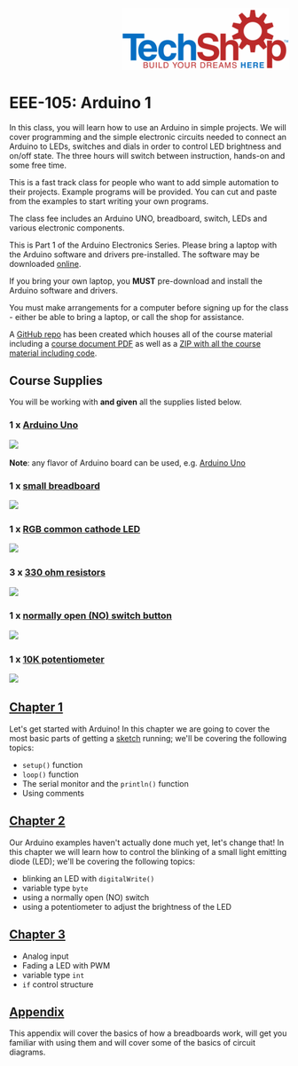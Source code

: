 <p align="right">
    <img src="https://raw.githubusercontent.com/techshop/EEE-105-Arduino-1/master/TS_logo.png" width=300>
</p>

# EEE-105: Arduino 1

In this class, you will learn how to use an Arduino in simple projects.  We will cover programming and the simple electronic circuits needed to connect an Arduino to LEDs, switches and dials in order to control LED brightness and on/off state.  The three hours will switch between instruction, hands-on and some free time.  

This is a fast track class for people who want to add simple automation to their projects. Example programs will be provided. You can cut and paste from the examples to start writing your own programs.

The class fee includes an Arduino UNO, breadboard, switch, LEDs and various electronic components.

This is Part 1 of the Arduino Electronics Series. Please bring a laptop with the Arduino software and drivers pre-installed. The software may be downloaded [online](https://www.arduino.cc/en/Main/Software).

If you bring your own laptop, you **MUST** pre-download and install the Arduino software and drivers.

You must make arrangements for a computer before signing up for the class - either be able to bring a laptop, or call the shop for assistance.

A [GitHub repo](https://github.com/techshop/EEE-105-Arduino-1) has been created which houses all of the course material including a [course document PDF](https://github.com/techshop/EEE-105-Arduino-1/blob/master/EEE-105.pdf) as well as a [ZIP with all the course material including code](https://github.com/techshop/EEE-105-Arduino-1/archive/v1.0.zip).


## Course Supplies

You will be working with **and given** all the supplies listed below.

### 1 x [Arduino Uno](http://www.arduino.org/products/boards/arduino-uno)
<img src="http://www.arduino.org/media/k2/galleries/90/A000073-Arduino-Uno-SMD-1front.jpg" width=150 />

**Note**: any flavor of Arduino board can be used, e.g. [Arduino Uno](https://en.wikipedia.org/wiki/List_of_Arduino_boards_and_compatible_systems)

### 1 x [small breadboard](https://www.sparkfun.com/products/12002)
<img src="https://cdn-shop.adafruit.com/970x728/64-01.jpg" width=150 />

### 1 x [RGB common cathode LED](https://www.sparkfun.com/products/11679)
<img src="https://cdn.sparkfun.com//assets/parts/9/7/00105-03-L.jpg" width=150 />

### 3 x [330 ohm resistors](https://www.sparkfun.com/products/11507)
<img src="https://cdn.sparkfun.com//assets/parts/7/4/1/7/11507-02.jpg" width=150 />

### 1 x [normally open (NO) switch button](https://www.sparkfun.com/products/9190)
<img src="https://cdn.sparkfun.com//assets/parts/2/6/2/9/09190-03-L.jpg" width=150 />

### 1 x [10K potentiometer](https://www.sparkfun.com/products/9806)
<img src="https://cdn.sparkfun.com//assets/parts/3/8/2/3/09806-01.jpg" width=150 />

## [Chapter 1](https://github.com/techshop/EEE-105-Arduino-1/tree/master/chapter_1)

Let's get started with Arduino!  In this chapter we are going to cover the most basic parts of getting a [sketch](https://www.arduino.cc/en/Tutorial/Sketch) running; we'll be covering the following topics:
- `setup()` function
- `loop()` function
- The serial monitor and the `println()` function
- Using comments


## [Chapter 2](https://github.com/techshop/EEE-105-Arduino-1/tree/master/chapter_2)

Our Arduino examples haven't actually done much yet, let's change that!  In this chapter we will learn how to control the blinking of a small light emitting diode (LED); we'll be covering the following topics:
- blinking an LED with `digitalWrite()`
- variable type `byte`
- using a normally open (NO) switch
- using a potentiometer to adjust the brightness of the LED


## [Chapter 3](https://github.com/techshop/EEE-105-Arduino-1/tree/master/chapter_3)

- Analog input
- Fading a LED with PWM
- variable type `int`
- `if` control structure

## [Appendix](https://github.com/techshop/EEE-105-Arduino-1/tree/master/appendix)

This appendix will cover the basics of how a breadboards work, will get you familiar with using them and will cover some of the basics of circuit diagrams.
